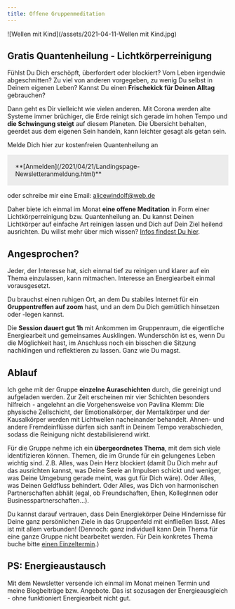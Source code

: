 ```yaml
---
title: Offene Gruppenmeditation
---
```


![Wellen mit Kind](/assets/2021-04-11-Wellen mit Kind.jpg)

## Gratis Quantenheilung - Lichtkörperreinigung
Fühlst Du Dich erschöpft, überfordert oder blockiert? Vom Leben irgendwie abgeschnitten? Zu viel von anderen vorgegeben, zu wenig Du selbst in Deinem eigenen Leben? Kannst Du einen **Frischekick für Deinen Alltag** gebrauchen? 

Dann geht es Dir vielleicht wie vielen anderen. Mit Corona werden alte Systeme immer brüchiger, die Erde reinigt sich gerade im hohen Tempo und **die Schwingung steigt** auf diesem Planeten. Die Übersicht behalten, geerdet aus dem eigenen Sein handeln, kann leichter gesagt als getan sein.

Melde Dich hier zur kostenfreien Quantenheilung an 

<span style='display:inline-block;padding:18px;background:#ececec'>
**[Anmelden](/2021/04/21/Landingspage-Newsletteranmeldung.html)**
</span>

oder schreibe mir eine Email: alicewindolf@web.de

Daher biete ich einmal im Monat **eine offene Meditation** in Form einer Lichtkörperreinigung bzw. Quantenheilung an. Du kannst Deinen Lichtkörper auf einfache Art reinigen lassen und Dich auf Dein Ziel heilend ausrichten. Du willst mehr über mich wissen? [Infos findest Du hier](/about/). 

## Angesprochen?
Jeder, der Interesse hat, sich einmal tief zu reinigen und klarer auf ein Thema einzulassen, kann mitmachen. Interesse an Energiearbeit einmal vorausgesetzt.

Du brauchst einen ruhigen Ort, an dem Du stabiles Internet für ein **Gruppentreffen auf zoom** hast, und an dem Du Dich gemütlich hinsetzen oder -legen kannst.

Die **Session dauert gut 1h** mit Ankommen im Gruppenraum, die eigentliche Energiearbeit und gemeinsames Ausklingen. Wunderschön ist es, wenn Du die Möglichkeit hast, im Anschluss noch ein bisschen die Sitzung nachklingen und reflektieren zu lassen. Ganz wie Du magst.  

## Ablauf
Ich gehe mit der Gruppe **einzelne Auraschichten** durch, die gereinigt und aufgeladen werden. Zur Zeit erscheinen mir vier Schichten besonders hilfreich - angelehnt an die Vorgehensweise von Pavlina Klemm: 
Die physische Zellschicht, 
der Emotionalkörper, 
der Mentalkörper und 
der Kausalkörper 
werden mit Lichtwellen nacheinander behandelt. Ahnen- und andere Fremdeinflüsse dürfen sich sanft in Deinem Tempo verabschieden, sodass die Reinigung nicht destabilisierend wirkt.

Für die Gruppe nehme ich ein **übergeordnetes Thema**, mit dem sich viele identifizieren können. Themen, die im Grunde für ein gelungenes Leben wichtig sind.  Z.B. Alles, was Dein Herz blockiert (damit Du Dich mehr auf das ausrichten kannst, was Deine Seele an Impulsen schickt und weniger, was Deine Umgebung gerade meint, was gut für Dich wäre). Oder Alles, was Deinen Geldfluss behindert. Oder Alles, was Dich von harmonischen Partnerschaften abhält (egal, ob Freundschaften, Ehen, KollegInnen oder Businesspartnerschaften...).   

Du kannst darauf vertrauen, dass Dein Energiekörper Deine Hindernisse für Deine ganz persönlichen Ziele in das Gruppenfeld mit einfließen lässt. Alles ist mit allem verbunden! (Dennoch: ganz individuell kann Dein Thema für eine ganze Gruppe nicht bearbeitet werden. Für Dein konkretes Thema buche bitte [einen Einzeltermin](/2021/03/19/Einzelsitzungen.html).)

## PS: Energieaustausch
Mit dem Newsletter versende ich einmal im Monat meinen Termin und meine Blogbeiträge bzw. Angebote. Das ist sozusagen der Energieausgleich - ohne funktioniert Energiearbeit nicht gut.  
